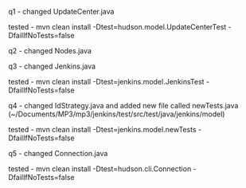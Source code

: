 q1 -	 changed UpdateCenter.java

tested - mvn clean install -Dtest=hudson.model.UpdateCenterTest -DfailIfNoTests=false

q2 -	changed Nodes.java

q3 - 	changed Jenkins.java

tested - mvn clean install -Dtest=jenkins.model.JenkinsTest -DfailIfNoTests=false

q4 -	changed IdStrategy.java and added new file called newTests.java (~/Documents/MP3/mp3/jenkins/test/src/test/java/jenkins/model)

tested - mvn clean install -Dtest=jenkins.model.newTests -DfailIfNoTests=false

q5 -	changed Connection.java

tested - mvn clean install -Dtest=hudson.cli.Connection -DfailIfNoTests=false
